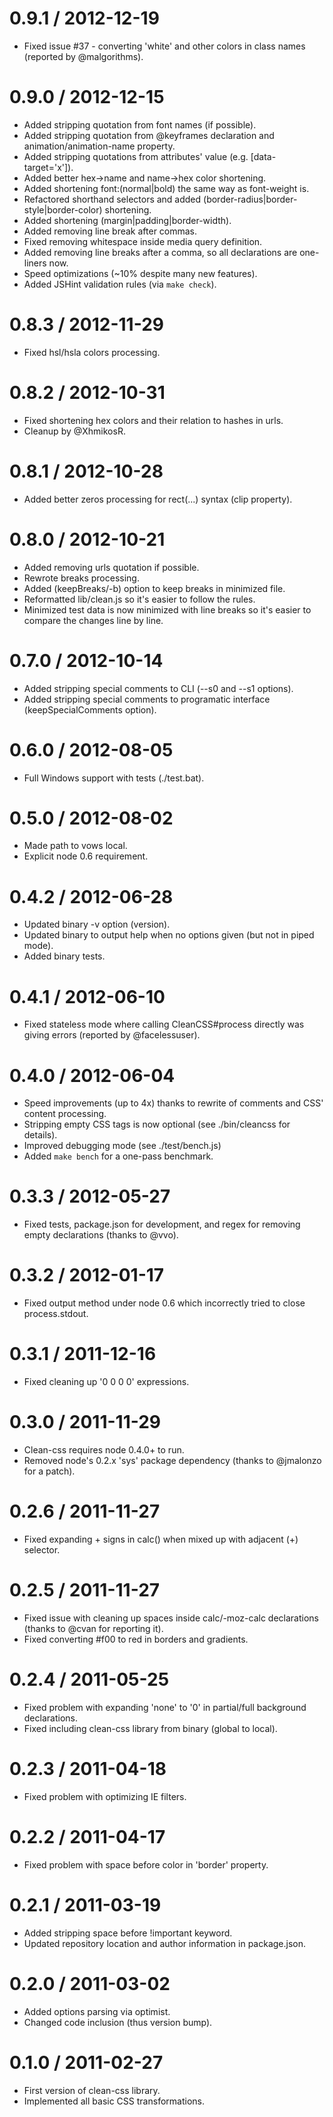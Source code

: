 0.9.1 / 2012-12-19
==================

 * Fixed issue #37 - converting 'white' and other colors in class names (reported by @malgorithms).

0.9.0 / 2012-12-15
==================

 * Added stripping quotation from font names (if possible).
 * Added stripping quotation from @keyframes declaration and animation/animation-name property.
 * Added stripping quotations from attributes' value (e.g. [data-target='x']).
 * Added better hex->name and name->hex color shortening.
 * Added shortening font:(normal|bold) the same way as font-weight is.
 * Refactored shorthand selectors and added (border-radius|border-style|border-color) shortening.
 * Added shortening (margin|padding|border-width).
 * Added removing line break after commas.
 * Fixed removing whitespace inside media query definition.
 * Added removing line breaks after a comma, so all declarations are one-liners now.
 * Speed optimizations (~10% despite many new features).
 * Added JSHint validation rules (via `make check`).

0.8.3 / 2012-11-29
==================

 * Fixed hsl/hsla colors processing.

0.8.2 / 2012-10-31
==================

 * Fixed shortening hex colors and their relation to hashes in urls.
 * Cleanup by @XhmikosR.

0.8.1 / 2012-10-28
==================

 * Added better zeros processing for rect(...) syntax (clip property).

0.8.0 / 2012-10-21
==================

 * Added removing urls quotation if possible.
 * Rewrote breaks processing.
 * Added (keepBreaks/-b) option to keep breaks in minimized file.
 * Reformatted lib/clean.js so it's easier to follow the rules.
 * Minimized test data is now minimized with line breaks so it's easier to compare the changes line by line.

0.7.0 / 2012-10-14
==================

 * Added stripping special comments to CLI (--s0 and --s1 options).
 * Added stripping special comments to programatic interface (keepSpecialComments option).

0.6.0 / 2012-08-05
==================

 * Full Windows support with tests (./test.bat).

0.5.0 / 2012-08-02
==================

 * Made path to vows local.
 * Explicit node 0.6 requirement.

0.4.2 / 2012-06-28
==================

 * Updated binary -v option (version).
 * Updated binary to output help when no options given (but not in piped mode).
 * Added binary tests.

0.4.1 / 2012-06-10
==================

 * Fixed stateless mode where calling CleanCSS#process directly was giving errors (reported by @facelessuser).

0.4.0 / 2012-06-04
==================

 * Speed improvements (up to 4x) thanks to rewrite of comments and CSS' content processing.
 * Stripping empty CSS tags is now optional (see ./bin/cleancss for details).
 * Improved debugging mode (see ./test/bench.js)
 * Added `make bench` for a one-pass benchmark.

0.3.3 / 2012-05-27
==================

  * Fixed tests, package.json for development, and regex for removing empty declarations (thanks to @vvo).

0.3.2 / 2012-01-17
==================

  * Fixed output method under node 0.6 which incorrectly tried to close process.stdout.

0.3.1 / 2011-12-16
==================

  * Fixed cleaning up '0 0 0 0' expressions.

0.3.0 / 2011-11-29
==================

  * Clean-css requires node 0.4.0+ to run.
  * Removed node's 0.2.x 'sys' package dependency (thanks to @jmalonzo for a patch).

0.2.6 / 2011-11-27
==================

  * Fixed expanding + signs in calc() when mixed up with adjacent (+) selector.

0.2.5 / 2011-11-27
==================

  * Fixed issue with cleaning up spaces inside calc/-moz-calc declarations (thanks to @cvan for reporting it).
  * Fixed converting #f00 to red in borders and gradients.

0.2.4 / 2011-05-25
==================

  * Fixed problem with expanding 'none' to '0' in partial/full background declarations.
  * Fixed including clean-css library from binary (global to local).

0.2.3 / 2011-04-18
==================

  * Fixed problem with optimizing IE filters.

0.2.2 / 2011-04-17
==================

  * Fixed problem with space before color in 'border' property.

0.2.1 / 2011-03-19
==================

  * Added stripping space before !important keyword.
  * Updated repository location and author information in package.json.

0.2.0 / 2011-03-02
==================

  * Added options parsing via optimist.
  * Changed code inclusion (thus version bump).

0.1.0 / 2011-02-27
==================

  * First version of clean-css library.
  * Implemented all basic CSS transformations.